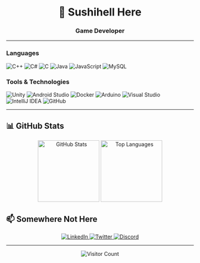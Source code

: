 <h1 align="center">👋 Sushihell Here</h1>
<h3 align="center"> Game Developer </h3>

---

### Languages
![C++](https://img.shields.io/badge/-C++-1E1E1E?style=flat-square&logo=c%2B%2B&logoColor=00599C)
![C#](https://img.shields.io/badge/-C%23-1E1E1E?style=flat-square&logo=c-sharp&logoColor=239120)
![C](https://img.shields.io/badge/-C-1E1E1E?style=flat-square&logo=C&logoColor=000000)
![Java](https://img.shields.io/badge/-Java-1E1E1E?style=flat-square&logo=java&logoColor=ED8B00)
![JavaScript](https://img.shields.io/badge/-JavaScript-1E1E1E?style=flat-square&logo=javascript&logoColor=F7DF1E)
![MySQL](https://img.shields.io/badge/-MySQL-1E1E1E?style=flat-square&logo=mysql&logoColor=4479A1)

### Tools & Technologies
![Unity](https://img.shields.io/badge/-Unity-1E1E1E?style=flat-square&logo=unity&logoColor=ffffff)
![Android Studio](https://img.shields.io/badge/-Android_Studio-1E1E1E?style=flat-square&logo=android&logoColor=3DDC84)
![Docker](https://img.shields.io/badge/-Docker-1E1E1E?style=flat-square&logo=docker&logoColor=2496ED)
![Arduino](https://img.shields.io/badge/-Arduino-1E1E1E?style=flat-square&logo=arduino&logoColor=00979D)
![Visual Studio](https://img.shields.io/badge/-Visual_Studio-1E1E1E?style=flat-square&logo=visual-studio&logoColor=5C2D91)
![IntelliJ IDEA](https://img.shields.io/badge/-IntelliJ_IDEA-1E1E1E?style=flat-square&logo=intellij-idea&logoColor=000000)
![GitHub](https://img.shields.io/badge/-GitHub-1E1E1E?style=flat-square&logo=github&logoColor=181717)

---

## 📊 GitHub Stats

<p align="center">
  <img src="https://github-readme-stats.vercel.app/api?username=sushihell&show_icons=true&theme=dark&hide_border=true" alt="GitHub Stats" height="165" />
  <img src="https://github-readme-stats.vercel.app/api/top-langs/?username=sushihell&layout=compact&theme=dark&hide_border=true" alt="Top Languages" height="165" />
</p>

## 📫 Somewhere Not Here

<p align="center">
  <a href="https://linkedin.com/in/yourprofile" target="_blank">
    <img src="https://img.shields.io/badge/LinkedIn-0077B5?style=for-the-badge&logo=linkedin&logoColor=white" alt="LinkedIn" />
  </a>
  <a href="https://twitter.com/yourhandle" target="_blank">
    <img src="https://img.shields.io/badge/Twitter-1DA1F2?style=for-the-badge&logo=twitter&logoColor=white" alt="Twitter" />
  </a>
  <a href="https://discord.gg/yourinvite" target="_blank">
    <img src="https://img.shields.io/badge/Discord-5865F2?style=for-the-badge&logo=discord&logoColor=white" alt="Discord" />
  </a>
</p>

---

<div align="center">
  
  ![Visitor Count](https://komarev.com/ghpvc/?username=sushihell&color=blueviolet)
  
</div>

